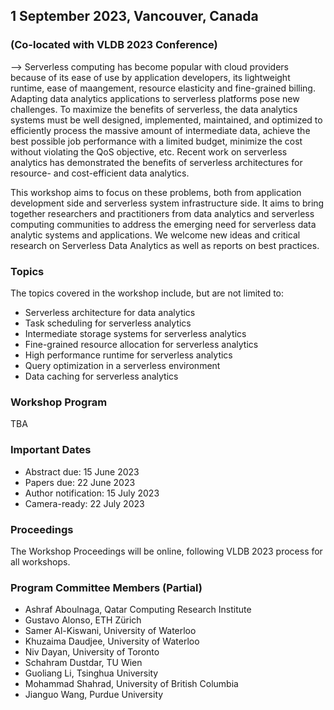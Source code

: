 <!--- # Workshop on Serverless Data Analytics -->
## 1 September 2023, Vancouver, Canada
### (Co-located with VLDB 2023 Conference)
-->
Serverless computing has become popular with cloud providers because of its ease of use by application developers, its lightweight runtime, ease of maangement, resource elasticity and fine-grained billing. Adapting data analytics applications to serverless platforms pose new challenges. To maximize the benefits of serverless, the data analytics systems must be well designed, implemented, maintained, and optimized to efficiently process the massive amount of intermediate data, achieve the best possible job performance with a limited budget, minimize the cost without violating the QoS objective, etc. Recent work on serverless analytics has demonstrated the benefits of serverless architectures for resource- and cost-efficient data analytics. 

This workshop aims to focus on these problems, both from application development side and serverless system infrastructure side. It aims to bring together researchers and practitioners from data analytics and serverless computing communities to address the emerging need for serverless data analytic systems and applications. We welcome new ideas and critical research on Serverless Data Analytics as well as reports on best practices.

### Topics

The topics covered in the workshop include, but are not limited to:

* Serverless architecture for data analytics
* Task scheduling for serverless analytics
* Intermediate storage systems for serverless analytics
* Fine-grained resource allocation for serverless analytics
* High performance runtime for serverless analytics
* Query optimization in a serverless environment
* Data caching for serverless analytics

### Workshop Program

TBA

### Important Dates

* Abstract due: 15 June 2023 
* Papers due: 22 June 2023
* Author notification: 15 July 2023
* Camera-ready: 22 July 2023

### Proceedings

The Workshop Proceedings will be online, following VLDB 2023 process for all workshops.

### Program Committee Members (Partial)

* Ashraf Aboulnaga, Qatar Computing Research Institute
* Gustavo Alonso, ETH Zürich
* Samer Al-Kiswani, University of Waterloo
* Khuzaima Daudjee, University of Waterloo
* Niv Dayan, University of Toronto
* Schahram Dustdar, TU Wien
* Guoliang Li, Tsinghua University
* Mohammad Shahrad, University of British Columbia
* Jianguo Wang, Purdue University
